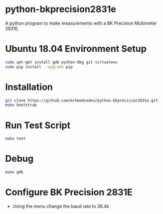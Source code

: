 # python-bkprecision2831e
A python program to make measurements with a BK Precision Multimeter 2831E.

# Ubuntu 18.04 Environment Setup
```bash
sudo apt-get install gdb python-dbg git virtualenv
sudo pip install --upgrade pip
```

# Installation
```bash
git clone https://github.com/mrkmedvedev/python-bkprecision2831e.git
make bootstrap
```

# Run Test Script
```bash
make test
```

# Debug
```bash
make gdb
```

# Configure BK Precision 2831E
* Using the menu change the baud rate to 38.4k
